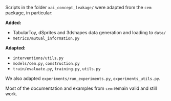 Scripts in the folder `xai_concept_leakage/` were adapted from the `cem` package, in particular:

**Added:**
- TabularToy, dSprites and 3dshapes data generation and loading to `data/`
- `metrics/mutual_information.py`

**Adapted:**
- `interventions/utils.py`
- `models/cem.py`, `construction.py`
- `train/evaluate.py`, `training.py`, `utils.py`

We also adapted `experiments/run_experiments.py`, `experiments_utils.py`.

Most of the documentation and examples from `cem` remain valid and still work.